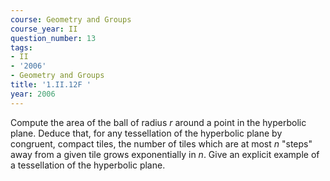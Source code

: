 ```yaml
---
course: Geometry and Groups
course_year: II
question_number: 13
tags:
- II
- '2006'
- Geometry and Groups
title: '1.II.12F '
year: 2006
---
```



Compute the area of the ball of radius $r$ around a point in the hyperbolic plane. Deduce that, for any tessellation of the hyperbolic plane by congruent, compact tiles, the number of tiles which are at most $n$ "steps" away from a given tile grows exponentially in $n$. Give an explicit example of a tessellation of the hyperbolic plane.